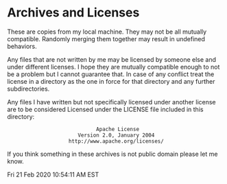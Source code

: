 # Archives and Licenses

  These are copies from my local machine.  They may not be all mutually compatible.  Randomly merging them together may result in undefined behaviors.

  Any files that are not written by me may be licensed by someone else and under different licenses.  I hope they are mutually compatible enough to not be a problem but I cannot guarantee that.  In case of any conflict treat the license in a directory as the one in force for that directory and any further subdirectories.

  Any files I have written but not specifically licensed under another license are to be considered Licensed under the LICENSE file included in this directory:


                                 Apache License
                           Version 2.0, January 2004
                        http://www.apache.org/licenses/


  If you think something in these archives is not public domain please let me know.


Fri 21 Feb 2020 10:54:11 AM EST
